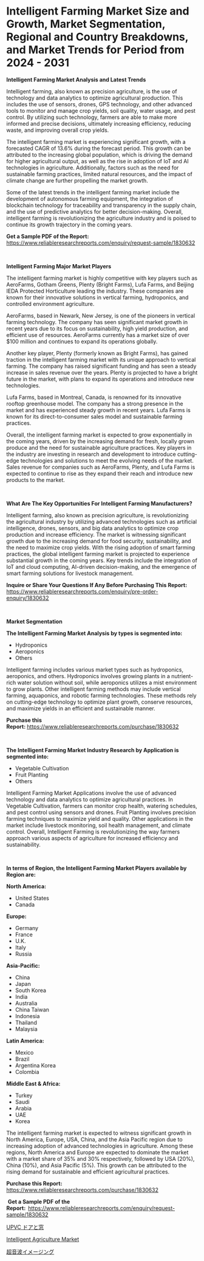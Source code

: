 <p><h1>Intelligent Farming Market Size and Growth, Market Segmentation, Regional and Country Breakdowns, and Market Trends for Period from 2024 -  2031</h1></p><p><strong>Intelligent Farming Market Analysis and Latest Trends</strong></p>
<p><p>Intelligent farming, also known as precision agriculture, is the use of technology and data analytics to optimize agricultural production. This includes the use of sensors, drones, GPS technology, and other advanced tools to monitor and manage crop yields, soil quality, water usage, and pest control. By utilizing such technology, farmers are able to make more informed and precise decisions, ultimately increasing efficiency, reducing waste, and improving overall crop yields.</p><p>The intelligent farming market is experiencing significant growth, with a forecasted CAGR of 13.6% during the forecast period. This growth can be attributed to the increasing global population, which is driving the demand for higher agricultural output, as well as the rise in adoption of IoT and AI technologies in agriculture. Additionally, factors such as the need for sustainable farming practices, limited natural resources, and the impact of climate change are further propelling the market growth.</p><p>Some of the latest trends in the intelligent farming market include the development of autonomous farming equipment, the integration of blockchain technology for traceability and transparency in the supply chain, and the use of predictive analytics for better decision-making. Overall, intelligent farming is revolutionizing the agriculture industry and is poised to continue its growth trajectory in the coming years.</p></p>
<p><strong>Get a Sample PDF of the Report:&nbsp;</strong> <a href="https://www.reliableresearchreports.com/enquiry/request-sample/1830632">https://www.reliableresearchreports.com/enquiry/request-sample/1830632</a></p>
<p>&nbsp;</p>
<p><strong>Intelligent Farming Major Market Players</strong></p>
<p><p>The intelligent farming market is highly competitive with key players such as AeroFarms, Gotham Greens, Plenty (Bright Farms), Lufa Farms, and Beijing IEDA Protected Horticulture leading the industry. These companies are known for their innovative solutions in vertical farming, hydroponics, and controlled environment agriculture.</p><p>AeroFarms, based in Newark, New Jersey, is one of the pioneers in vertical farming technology. The company has seen significant market growth in recent years due to its focus on sustainability, high yield production, and efficient use of resources. AeroFarms currently has a market size of over $100 million and continues to expand its operations globally.</p><p>Another key player, Plenty (formerly known as Bright Farms), has gained traction in the intelligent farming market with its unique approach to vertical farming. The company has raised significant funding and has seen a steady increase in sales revenue over the years. Plenty is projected to have a bright future in the market, with plans to expand its operations and introduce new technologies.</p><p>Lufa Farms, based in Montreal, Canada, is renowned for its innovative rooftop greenhouse model. The company has a strong presence in the market and has experienced steady growth in recent years. Lufa Farms is known for its direct-to-consumer sales model and sustainable farming practices.</p><p>Overall, the intelligent farming market is expected to grow exponentially in the coming years, driven by the increasing demand for fresh, locally grown produce and the need for sustainable agriculture practices. Key players in the industry are investing in research and development to introduce cutting-edge technologies and solutions to meet the evolving needs of the market. Sales revenue for companies such as AeroFarms, Plenty, and Lufa Farms is expected to continue to rise as they expand their reach and introduce new products to the market.</p></p>
<p>&nbsp;</p>
<p><strong>What Are The Key Opportunities For Intelligent Farming Manufacturers?</strong></p>
<p><p>Intelligent farming, also known as precision agriculture, is revolutionizing the agricultural industry by utilizing advanced technologies such as artificial intelligence, drones, sensors, and big data analytics to optimize crop production and increase efficiency. The market is witnessing significant growth due to the increasing demand for food security, sustainability, and the need to maximize crop yields. With the rising adoption of smart farming practices, the global intelligent farming market is projected to experience substantial growth in the coming years. Key trends include the integration of IoT and cloud computing, AI-driven decision-making, and the emergence of smart farming solutions for livestock management.</p></p>
<p><strong>Inquire or Share Your Questions If Any Before Purchasing This Report:</strong> <a href="https://www.reliableresearchreports.com/enquiry/pre-order-enquiry/1830632">https://www.reliableresearchreports.com/enquiry/pre-order-enquiry/1830632</a></p>
<p>&nbsp;</p>
<p><strong>Market Segmentation</strong></p>
<p><strong>The Intelligent Farming Market Analysis by types is segmented into:</strong></p>
<p><ul><li>Hydroponics</li><li>Aeroponics</li><li>Others</li></ul></p>
<p><p>Intelligent farming includes various market types such as hydroponics, aeroponics, and others. Hydroponics involves growing plants in a nutrient-rich water solution without soil, while aeroponics utilizes a mist environment to grow plants. Other intelligent farming methods may include vertical farming, aquaponics, and robotic farming technologies. These methods rely on cutting-edge technology to optimize plant growth, conserve resources, and maximize yields in an efficient and sustainable manner.</p></p>
<p><strong>Purchase this Report:&nbsp;</strong><a href="https://www.reliableresearchreports.com/purchase/1830632">https://www.reliableresearchreports.com/purchase/1830632</a></p>
<p>&nbsp;</p>
<p><strong>The Intelligent Farming Market Industry Research by Application is segmented into:</strong></p>
<p><ul><li>Vegetable Cultivation</li><li>Fruit Planting</li><li>Others</li></ul></p>
<p><p>Intelligent Farming Market Applications involve the use of advanced technology and data analytics to optimize agricultural practices. In Vegetable Cultivation, farmers can monitor crop health, watering schedules, and pest control using sensors and drones. Fruit Planting involves precision farming techniques to maximize yield and quality. Other applications in the market include livestock monitoring, soil health management, and climate control. Overall, Intelligent Farming is revolutionizing the way farmers approach various aspects of agriculture for increased efficiency and sustainability.</p></p>
<p>&nbsp;</p>
<p><strong>In terms of Region, the Intelligent Farming Market Players available by Region are:</strong></p>
<p>
    <p> <strong> North America: </strong>
        <ul>
            <li>United States</li>
            <li>Canada</li>
        </ul>
        </p> 
    <p> <strong> Europe: </strong>
        <ul>
            <li>Germany</li>
            <li>France</li>
            <li>U.K.</li>
            <li>Italy</li>
            <li>Russia</li>
        </ul>
        </p> 
    <p> <strong> Asia-Pacific: </strong>
        <ul>
            <li>China</li>
            <li>Japan</li>
            <li>South Korea</li>
            <li>India</li>
            <li>Australia</li>
            <li>China Taiwan</li>
            <li>Indonesia</li>
            <li>Thailand</li>
            <li>Malaysia</li>
        </ul>
        </p> 
    <p> <strong> Latin America: </strong>
        <ul>
            <li>Mexico</li>
            <li>Brazil</li>
            <li>Argentina Korea</li>
            <li>Colombia</li>
        </ul>
        </p> 
    <p> <strong> Middle East & Africa: </strong>
        <ul>
            <li>Turkey</li>
            <li>Saudi</li>
            <li>Arabia</li>
            <li>UAE</li>
            <li>Korea</li>
        </ul>
    </p>
    </p>
<p><p>The intelligent farming market is expected to witness significant growth in North America, Europe, USA, China, and the Asia Pacific region due to increasing adoption of advanced technologies in agriculture. Among these regions, North America and Europe are expected to dominate the market with a market share of 35% and 30% respectively, followed by USA (20%), China (10%), and Asia Pacific (5%). This growth can be attributed to the rising demand for sustainable and efficient agricultural practices.</p></p>
<p><strong>Purchase this Report: </strong><a href="https://www.reliableresearchreports.com/purchase/1830632">https://www.reliableresearchreports.com/purchase/1830632</a></p>
<p>&nbsp;<strong>Get a Sample PDF of the Report:&nbsp;&nbsp;</strong><a href="https://www.reliableresearchreports.com/enquiry/request-sample/1830632">https://www.reliableresearchreports.com/enquiry/request-sample/1830632</a></p>
<p><strong></strong></p>
<p><p><a href="https://medium.com/@adrianapaucek2023/upvc-%E3%83%89%E3%82%A2%E3%81%A8%E7%AA%93%E3%81%AE%E5%B8%82%E5%A0%B4%E3%82%A4%E3%83%B3%E3%82%B5%E3%82%A4%E3%83%88-%E5%B8%82%E5%A0%B4%E5%8B%95%E5%90%91-%E6%88%90%E9%95%B7-2024%E5%B9%B4%E3%81%8B%E3%82%892031%E5%B9%B4%E3%81%BE%E3%81%A7%E3%81%AE%E4%BA%88%E6%B8%AC-6398e4b60be4">UPVC ドアと窓</a></p><p><a href="https://github.com/danielneavesallisons03mba/Market-Research-Report-List-1/blob/main/intelligent-agriculture-market.md">Intelligent Agriculture Market</a></p><p><a href="https://medium.com/@adrianapaucek2023/%E8%B6%85%E9%9F%B3%E6%B3%A2%E7%94%BB%E5%83%8F%E5%B8%82%E5%A0%B4-%E3%82%BF%E3%82%A4%E3%83%97-%E3%82%A2%E3%83%97%E3%83%AA%E3%82%B1%E3%83%BC%E3%82%B7%E3%83%A7%E3%83%B3-%E3%81%8A%E3%82%88%E3%81%B3%E5%9C%B0%E7%90%86%E3%81%AB%E3%82%88%E3%82%8B%E5%8C%85%E6%8B%AC%E7%9A%84%E3%81%AA%E8%A9%95%E4%BE%A1-cffd551b976b">超音波イメージング</a></p></p>